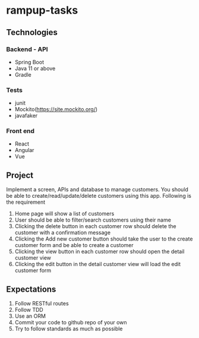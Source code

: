 # rampup-tasks

## Technologies

### Backend - API

- Spring Boot
- Java 11 or above
- Gradle

### Tests

- junit 
- Mockito(https://site.mockito.org/)
- javafaker

### Front end

- React
- Angular 
- Vue

## Project

Implement a screen, APIs and database to manage customers. You should be able to create/read/update/delete customers using this app. Following is the requirement

1. Home page will show a list of customers
2. User should be able to filter/search customers using their name
3. Clicking the delete button in each customer row should delete the customer with a confirmation message
4. Clicking the Add new customer button should take the user to the create customer form and be able to create a customer
5. Clicking the view button in each customer row should open the detail customer view
6. Clicking the edit button in the detail customer view will load the edit customer form

## Expectations

1. Follow RESTful routes
2. Follow TDD
3. Use an ORM
4. Commit your code to github repo of your own
5. Try to follow standards as much as possible

